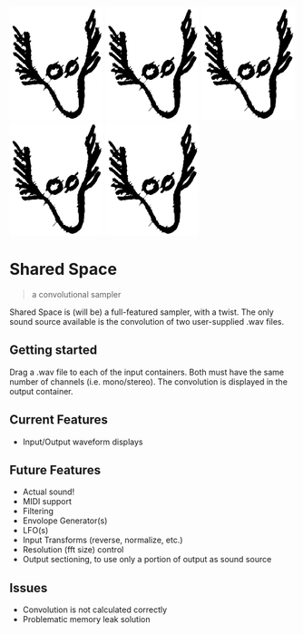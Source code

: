 ![Logo of the project](https://github.com/IBries/SharedSpace/blob/master/logo.png)
![Logo of the project](https://github.com/IBries/SharedSpace/blob/master/logo.png)
![Logo of the project](https://github.com/IBries/SharedSpace/blob/master/logo.png)
![Logo of the project](https://github.com/IBries/SharedSpace/blob/master/logo.png)
![Logo of the project](https://github.com/IBries/SharedSpace/blob/master/logo.png)

# Shared Space
> a convolutional sampler

Shared Space is (will be) a full-featured sampler, with a twist. The only sound
source available is the convolution of two user-supplied .wav files.

## Getting started

Drag a .wav file to each of the input containers. Both must have the same number of
channels (i.e. mono/stereo). The convolution is displayed in the output container.

## Current Features
* Input/Output waveform displays

## Future Features
* Actual sound!
* MIDI support
* Filtering
* Envolope Generator(s)
* LFO(s)
* Input Transforms (reverse, normalize, etc.)
* Resolution (fft size) control
* Output sectioning, to use only a portion of output as sound source

## Issues
* Convolution is not calculated correctly
* Problematic memory leak solution